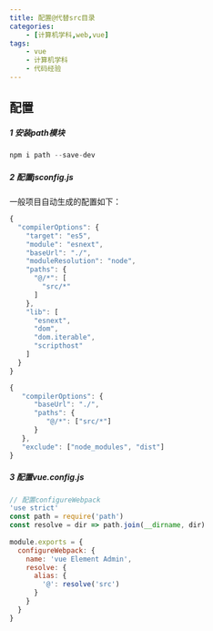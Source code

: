 ```yaml
---
title: 配置@代替src目录
categories: 
    - [计算机学科,web,vue]
tags:
    - vue
    - 计算机学科
    - 代码经验
---
```


## 配置

##### 1 安装path模块

```js
npm i path --save-dev
```

##### 2 配置jsconfig.js

一般项目自动生成的配置如下：

```js
{
  "compilerOptions": {
    "target": "es5",
    "module": "esnext",
    "baseUrl": "./",
    "moduleResolution": "node",
    "paths": {
      "@/*": [
        "src/*"
      ]
    },
    "lib": [
      "esnext",
      "dom",
      "dom.iterable",
      "scripthost"
    ]
  }
}

```



```js
{
   "compilerOptions": {
      "baseUrl": "./",
      "paths": {
         "@/*": ["src/*"]
      }
   },
   "exclude": ["node_modules", "dist"]
}
```

##### 3 配置vue.config.js

```js
// 配置configureWebpack
'use strict'
const path = require('path')
const resolve = dir => path.join(__dirname, dir)
 
module.exports = {
  configureWebpack: {
    name: 'vue Element Admin',
    resolve: {
      alias: {
        '@': resolve('src')
      }
    }
  }
}
```

